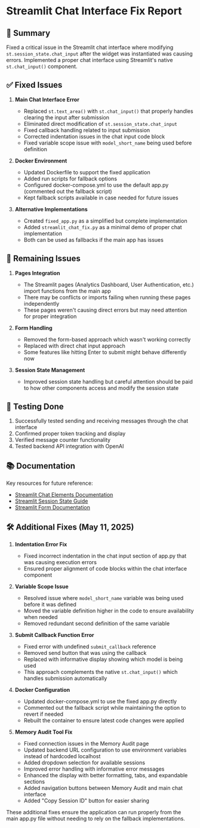 # Streamlit Chat Interface Fix Report

## 📝 Summary
Fixed a critical issue in the Streamlit chat interface where modifying `st.session_state.chat_input` after the widget was instantiated was causing errors. Implemented a proper chat interface using Streamlit's native `st.chat_input()` component.

## ✅ Fixed Issues

1. **Main Chat Interface Error**
   - Replaced `st.text_area()` with `st.chat_input()` that properly handles clearing the input after submission
   - Eliminated direct modification of `st.session_state.chat_input`
   - Fixed callback handling related to input submission
   - Corrected indentation issues in the chat input code block
   - Fixed variable scope issue with `model_short_name` being used before definition

2. **Docker Environment**
   - Updated Dockerfile to support the fixed application
   - Added run scripts for fallback options 
   - Configured docker-compose.yml to use the default app.py (commented out the fallback script)
   - Kept fallback scripts available in case needed for future issues

3. **Alternative Implementations**
   - Created `fixed_app.py` as a simplified but complete implementation
   - Added `streamlit_chat_fix.py` as a minimal demo of proper chat implementation
   - Both can be used as fallbacks if the main app has issues

## 🚧 Remaining Issues

1. **Pages Integration**
   - The Streamlit pages (Analytics Dashboard, User Authentication, etc.) import functions from the main app
   - There may be conflicts or imports failing when running these pages independently
   - These pages weren't causing direct errors but may need attention for proper integration

2. **Form Handling**
   - Removed the form-based approach which wasn't working correctly
   - Replaced with direct chat input approach
   - Some features like hitting Enter to submit might behave differently now

3. **Session State Management**
   - Improved session state handling but careful attention should be paid to
     how other components access and modify the session state

## 🔄 Testing Done

1. Successfully tested sending and receiving messages through the chat interface
2. Confirmed proper token tracking and display
3. Verified message counter functionality
4. Tested backend API integration with OpenAI

## 📚 Documentation

Key resources for future reference:
- [Streamlit Chat Elements Documentation](https://docs.streamlit.io/library/api-reference/chat)
- [Streamlit Session State Guide](https://docs.streamlit.io/library/advanced-features/session-state)
- [Streamlit Form Documentation](https://docs.streamlit.io/library/api-reference/control-flow/st.form)

## 🛠️ Additional Fixes (May 11, 2025)

1. **Indentation Error Fix**
   - Fixed incorrect indentation in the chat input section of app.py that was causing execution errors
   - Ensured proper alignment of code blocks within the chat interface component

2. **Variable Scope Issue**
   - Resolved issue where `model_short_name` variable was being used before it was defined
   - Moved the variable definition higher in the code to ensure availability when needed
   - Removed redundant second definition of the same variable

3. **Submit Callback Function Error**
   - Fixed error with undefined `submit_callback` reference
   - Removed send button that was using the callback
   - Replaced with informative display showing which model is being used
   - This approach complements the native `st.chat_input()` which handles submission automatically

4. **Docker Configuration**
   - Updated docker-compose.yml to use the fixed app.py directly
   - Commented out the fallback script while maintaining the option to revert if needed
   - Rebuilt the container to ensure latest code changes were applied

5. **Memory Audit Tool Fix**
   - Fixed connection issues in the Memory Audit page
   - Updated backend URL configuration to use environment variables instead of hardcoded localhost
   - Added dropdown selection for available sessions
   - Improved error handling with informative error messages
   - Enhanced the display with better formatting, tabs, and expandable sections
   - Added navigation buttons between Memory Audit and main chat interface
   - Added "Copy Session ID" button for easier sharing

These additional fixes ensure the application can run properly from the main app.py file without needing to rely on the fallback implementations.
